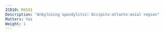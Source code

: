 ```yaml
---
ICD10: M45X1
Description: "Ankylosing spondylitis: Occipito-atlanto-axial region"
Matters: Yes
Weight: 1
---
```


